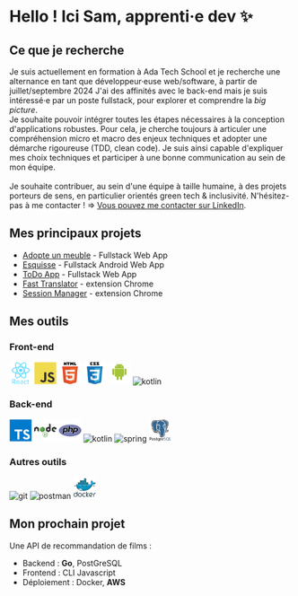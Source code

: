 # Hello ! Ici Sam, apprenti·e dev :sparkles:

## Ce que je recherche
Je suis actuellement en formation à Ada Tech School et je recherche une alternance en tant que développeur·euse web/software, à partir de juillet/septembre 2024
J'ai des affinités avec le back-end mais je suis intéressé·e par un poste fullstack, pour explorer et comprendre la _big picture_.\
Je souhaite pouvoir intégrer toutes les étapes nécessaires à la conception d'applications robustes. Pour cela, je cherche toujours à articuler une compréhension micro et macro des enjeux techniques et adopter une démarche rigoureuse (TDD, clean code). Je suis ainsi capable d'expliquer mes choix techniques et participer à une bonne communication au sein de mon équipe.\
\
Je souhaite contribuer, au sein d'une équipe à taille humaine, à des projets porteurs de sens, en particulier orientés green tech & inclusivité. N'hésitez-pas à me contacter !
=> [Vous pouvez me contacter sur LinkedIn](https://www.linkedin.com/in/sam-lavazais/).

## Mes principaux projets
- [Adopte un meuble](https://github.com/SamLavazais/Adopteunmeuble) - Fullstack Web App
- [Esquisse](https://github.com/SamLavazais/Equisse_mobileApp) - Fullstack Android Web App
- [ToDo App](https://github.com/SamLavazais/ToDoApp) - Fullstack Web App
- [Fast Translator](https://github.com/SamLavazais/extensionChrome-FastTranslator) - extension Chrome
- [Session Manager](https://github.com/SamLavazais/extensionChrome_SessionManager) - extension Chrome

## Mes outils

### Front-end
<p align="left">
  <img src="https://raw.githubusercontent.com/devicons/devicon/master/icons/react/react-original-wordmark.svg" alt="react" width="40" height="40"/>
  <img src="https://raw.githubusercontent.com/devicons/devicon/master/icons/javascript/javascript-original.svg" alt="javascript" width="40" height="40"/>
  <img src="https://raw.githubusercontent.com/devicons/devicon/master/icons/html5/html5-original-wordmark.svg" alt="html5" width="40" height="40"/>
  <img src="https://raw.githubusercontent.com/devicons/devicon/master/icons/css3/css3-original-wordmark.svg" alt="css3" width="40" height="40"/>
  <img src="https://raw.githubusercontent.com/devicons/devicon/master/icons/android/android-original-wordmark.svg" alt="android" width="40" height="40"/>
  <img src="https://www.vectorlogo.zone/logos/kotlinlang/kotlinlang-icon.svg" alt="kotlin" width="40" height="40"/>
</p>

### Back-end
<p align="left">
  <img src="https://raw.githubusercontent.com/devicons/devicon/master/icons/typescript/typescript-original.svg" alt="typescript" width="40" height="40"/>
  <img src="https://raw.githubusercontent.com/devicons/devicon/master/icons/nodejs/nodejs-original-wordmark.svg" alt="nodejs" width="40" height="40"/>
  <img src="https://raw.githubusercontent.com/devicons/devicon/master/icons/php/php-original.svg" alt="php" width="40" height="40"/>
  <img src="https://www.vectorlogo.zone/logos/kotlinlang/kotlinlang-icon.svg" alt="kotlin" width="40" height="40"/>
  <img src="https://www.vectorlogo.zone/logos/springio/springio-icon.svg" alt="spring" width="40" height="40"/>
  <img src="https://raw.githubusercontent.com/devicons/devicon/master/icons/postgresql/postgresql-original-wordmark.svg" alt="postgresql" width="40" height="40"/>
</p>

### Autres outils
<p align="left">
  <img src="https://www.vectorlogo.zone/logos/git-scm/git-scm-icon.svg" alt="git" width="40" height="40"/> </a>
  <img src="https://www.vectorlogo.zone/logos/getpostman/getpostman-icon.svg" alt="postman" width="40" height="40"/>
  <img src="https://raw.githubusercontent.com/devicons/devicon/master/icons/docker/docker-original-wordmark.svg" alt="docker" width="40" height="40"/>
</p>

## Mon prochain projet
Une API de recommandation de films :
- Backend : **Go**, PostGreSQL
- Frontend : CLI Javascript
- Déploiement : Docker, **AWS**

